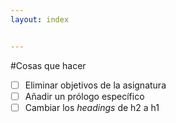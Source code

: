 ```yaml
---
layout: index


---
```

#Cosas que hacer

* [ ] Eliminar objetivos de la asignatura
* [ ] Añadir un prólogo específico
* [ ] Cambiar los *headings* de h2 a h1
